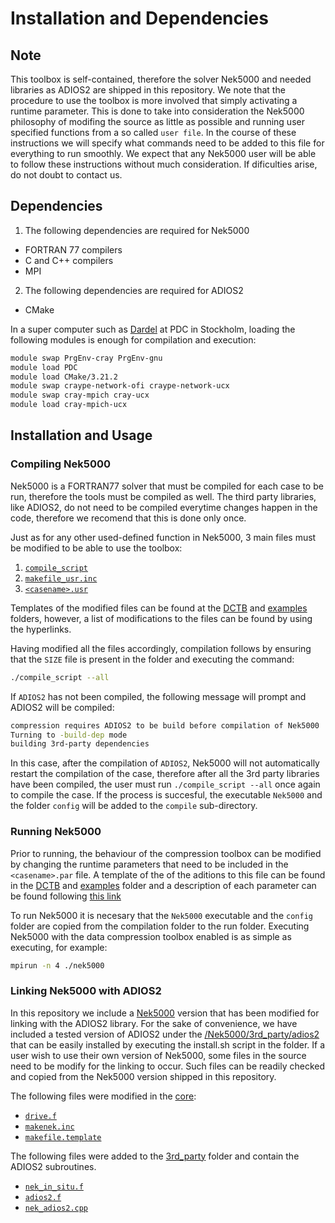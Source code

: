 # Installation and Dependencies

## Note
This toolbox is self-contained, therefore the solver Nek5000 and needed libraries as ADIOS2 are shipped in this repository. We note that the procedure to use the toolbox is more involved that simply activating a runtime parameter. This is done to take into consideration the Nek5000 philosophy of modifing the source as little as possible and running user specified functions from a so called ```user file```. In the course of these instructions we will specify what commands need to be added to this file for everything to run smoothly. We expect that any Nek5000 user will be able to follow these instructions without much consideration. If dificulties arise, do not doubt to contact us.

## Dependencies

1. The following dependencies are required for Nek5000
  * FORTRAN 77 compilers
  * C and C++ compilers
  * MPI 

2. The following dependencies are required for ADIOS2
  * CMake

In a super computer such as [Dardel](https://www.pdc.kth.se/hpc-services/computing-systems/about-dardel-1.1053338) at PDC in Stockholm, loading the following modules is enough for compilation and execution:
```sh
module swap PrgEnv-cray PrgEnv-gnu
module load PDC
module load CMake/3.21.2
module swap craype-network-ofi craype-network-ucx
module swap cray-mpich cray-ucx
module load cray-mpich-ucx
```

## Installation and Usage

### Compiling Nek5000
Nek5000 is a FORTRAN77 solver that must be compiled for each case to be run, therefore the tools must be compiled as well. The third party libraries, like ADIOS2, do not need to be compiled everytime changes happen in the code, therefore we recomend that this is done only once.

Just as for any other used-defined function in Nek5000, 3 main files must be modified to be able to use the toolbox:
1. [```compile_script```](./compile_script.md)
2. [```makefile_usr.inc```](./makefile_usr_inc.md)
3. [```<casename>.usr```](./casename_usr.md)

Templates of the modified files can be found at the [DCTB](https://github.com/KTH-Nek5000/NekDCTB/tree/main/DCTB) and [examples](https://github.com/KTH-Nek5000/NekDCTB/blob/main/examples/turbPipe/compile/) folders, however, a list of modifications to the files can be found by using the hyperlinks.

Having modified all the files accordingly, compilation follows by ensuring that the ```SIZE``` file is present in the folder and executing the command:
```sh
./compile_script --all
```

If ```ADIOS2``` has not been compiled, the following message will prompt and ADIOS2 will be compiled:
```sh
compression requires ADIOS2 to be build before compilation of Nek5000
Turning to -build-dep mode
building 3rd-party dependencies
```

In this case, after the compilation of ```ADIOS2```, Nek5000 will not automatically restart the compilation of the case, therefore after all the 3rd party libraries have been compiled, the user must run ```./compile_script --all``` once again to compile the case. If the process is succesful, the executable  ```Nek5000``` and the folder  ```config``` will be added to the  ```compile``` sub-directory.

### Running Nek5000
Prior to running, the behaviour of the compression toolbox can be modified by changing the runtime parameters that need to be included in the ```<casename>.par``` file. A template of the of the aditions to this file can be found in the [DCTB](https://github.com/KTH-Nek5000/NekDCTB/tree/main/DCTB) and [examples](https://github.com/KTH-Nek5000/NekDCTB/blob/main/examples/turbPipe/compile/) folder and a description of each parameter can be found following [this link]((./casename_par.md))

To run Nek5000 it is necesary that the ```Nek5000``` executable and the ```config``` folder are copied from the compilation folder to the run folder. Executing Nek5000 with the data compression toolbox enabled is as simple as executing, for example:
```sh
mpirun -n 4 ./nek5000
```

### Linking Nek5000 with ADIOS2
In this repository we include a [Nek5000](https://github.com/KTH-Nek5000/NekDCTB/tree/main/Nek5000) version that has been modified for linking with the ADIOS2 library. For the sake of convenience, we have included a tested version of ADIOS2 under the [/Nek5000/3rd_party/adios2](https://github.com/KTH-Nek5000/NekDCTB/tree/main/Nek5000/3rd_party/adios2) that can be easily installed by executing the install.sh script in the folder. If a user wish to use their own version of Nek5000, some files in the source need to be modify for the linking to occur. Such files can be readily checked and copied from the Nek5000 version shipped in this repository.

The following files were modified in the [core](https://github.com/KTH-Nek5000/NekDCTB/tree/main/Nek5000/core):
* [```drive.f```](https://github.com/KTH-Nek5000/NekDCTB/blob/main/Nek5000/core/drive.f)
* [```makenek.inc```](https://github.com/KTH-Nek5000/NekDCTB/blob/main/Nek5000/core/makenek.inc)
* [```makefile.template```](https://github.com/KTH-Nek5000/NekDCTB/blob/main/Nek5000/core/makefile.template)

The following files were added to the [3rd_party](https://github.com/KTH-Nek5000/NekDCTB/tree/main/Nek5000/core/3rd_party) folder and contain the ADIOS2 subroutines.
* [```nek_in_situ.f```](https://github.com/KTH-Nek5000/NekDCTB/blob/main/Nek5000/core/3rd_party/nek_in_situ.f)
* [```adios2.f```](https://github.com/KTH-Nek5000/NekDCTB/blob/main/Nek5000/core/3rd_party/adios2.f)
* [```nek_adios2.cpp```](https://github.com/KTH-Nek5000/NekDCTB/blob/main/Nek5000/core/3rd_party/nek_adios2.cpp)
